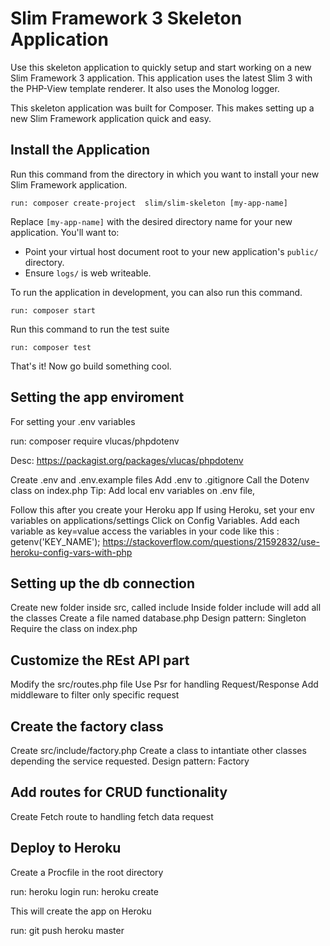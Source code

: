 # Slim Framework 3 Skeleton Application

Use this skeleton application to quickly setup and start working on a new Slim Framework 3 application. This application uses the latest Slim 3 with the PHP-View template renderer. It also uses the Monolog logger.

This skeleton application was built for Composer. This makes setting up a new Slim Framework application quick and easy.

## Install the Application

Run this command from the directory in which you want to install your new Slim Framework application.

    run: composer create-project  slim/slim-skeleton [my-app-name]

Replace `[my-app-name]` with the desired directory name for your new application. You'll want to:

* Point your virtual host document root to your new application's `public/` directory.
* Ensure `logs/` is web writeable.

To run the application in development, you can also run this command. 

	run: composer start

Run this command to run the test suite

	run: composer test

That's it! Now go build something cool.

## Setting the app enviroment

For setting your .env variables

run: composer require vlucas/phpdotenv

Desc: https://packagist.org/packages/vlucas/phpdotenv

Create .env and .env.example files
Add .env to .gitignore
Call the Dotenv class on index.php
Tip: Add local env variables on .env file,

Follow this after you create your Heroku app
If using Heroku, set your env variables on applications/settings
Click on Config Variables. Add each variable as key=value
access the variables in your code like this : getenv('KEY_NAME');
https://stackoverflow.com/questions/21592832/use-heroku-config-vars-with-php

## Setting up the db connection

Create new folder inside src, called include
Inside folder include will add all the classes
Create a file named database.php
Design pattern: Singleton
Require the class on index.php

## Customize the REst API part

Modify the src/routes.php file
Use Psr for handling Request/Response
Add middleware to filter only specific request

## Create the factory class

Create src/include/factory.php
Create a class to intantiate other classes depending the service requested.
Design pattern: Factory

## Add routes for CRUD functionality

Create Fetch route to handling fetch data request

 
## Deploy to Heroku

Create a Procfile in the root directory

run: heroku login
run: heroku create

This will create the app on Heroku

run: git push heroku master
